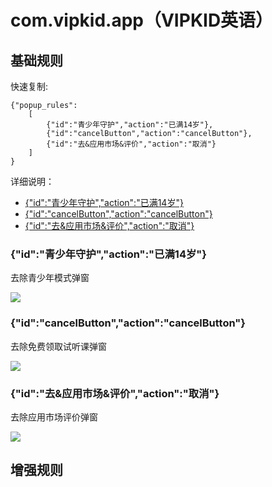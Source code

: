 # com.vipkid.app（VIPKID英语）

## 基础规则

快速复制:
```
{"popup_rules":
    [
        {"id":"青少年守护","action":"已满14岁"},
        {"id":"cancelButton","action":"cancelButton"},
        {"id":"去&应用市场&评价","action":"取消"}
    ]
}
```
详细说明：
- [{"id":"青少年守护","action":"已满14岁"}](#id青少年守护action已满14岁)
- [{"id":"cancelButton","action":"cancelButton"}](#idcancelbuttonactioncancelbutton)
- [{"id":"去&应用市场&评价","action":"取消"}](#id去应用市场评价action取消)

### {"id":"青少年守护","action":"已满14岁"}
去除青少年模式弹窗

![](./assets/青少年模式弹窗.jpg)

### {"id":"cancelButton","action":"cancelButton"}
去除免费领取试听课弹窗

![](./assets/免费领取试听课弹窗.jpg)

### {"id":"去&应用市场&评价","action":"取消"}
去除应用市场评价弹窗

![](./assets/应用市场评价弹窗.jpg)

## 增强规则
